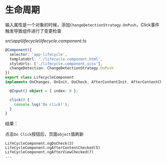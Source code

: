 # 生命周期

输入属性是一个对象的时候，添加`ChangeDetectionStrategy.OnPush`，Click事件触发导致组件进行了变更检查

*src\app\lifecycle\lifecycle.component.ts*

```typescript
@Component({
  selector: 'app-lifecycle',
  templateUrl: './lifecycle.component.html',
  styleUrls: ['./lifecycle.component.scss'],
  changeDetection: ChangeDetectionStrategy.OnPush
})
export class LifecycleComponent
implements OnChanges, OnInit, DoCheck, AfterContentInit, AfterContentChecked, AfterViewInit, AfterViewChecked, OnDestroy {

  @Input() object = { index: 0 };

  click() {
    console.log('Do click!');
  }
}
```

结果：

点击`Do Click`按钮后，页面`object`值刷新

```
LifeCycleComponent.ngDoCheck(3)
LifeCycleComponent.ngAfterContentChecked(5)
LifeCycleComponent.ngAfterViewChecked(7)
...
```

